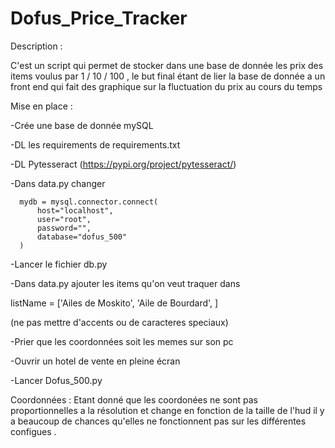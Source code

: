 # Dofus_Price_Tracker

Description :

C'est un script qui permet de stocker dans une base de donnée les prix des items voulus par 1 / 10 / 100 , le but final étant de lier la base de donnée a un front end qui
fait des graphique sur la fluctuation du prix au cours du temps 

Mise en place : 

-Crée une base de donnée mySQL

-DL les requirements de requirements.txt

-DL Pytesseract (https://pypi.org/project/pytesseract/)

-Dans data.py changer 

      mydb = mysql.connector.connect(
          host="localhost",
          user="root",
          password="",
          database="dofus_500"
      )
      
-Lancer le fichier db.py

-Dans data.py ajouter les items qu'on veut traquer dans 

listName = ['Ailes de Moskito', 'Aile de Bourdard', ]

(ne pas mettre d'accents ou de caracteres speciaux)

-Prier que les coordonnées soit les memes sur son pc 

-Ouvrir un hotel de vente en pleine écran 

-Lancer Dofus_500.py

Coordonnées :
Etant donné que les coordonées ne sont pas proportionnelles a la résolution et change en fonction de la taille de l'hud il y a beaucoup de chances qu'elles ne fonctionnent 
pas sur les différentes configues .
